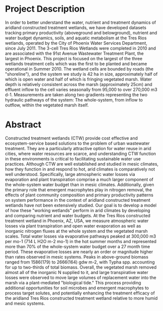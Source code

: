 # Project Description

In order to better understand the water, nutrient and treatment dynamics of aridland constructed treatment wetlands, we have developed datasets tracking primary productivity (aboveground and belowground), nutrient and water budget dynamics, soils, and aquatic metabolism at the Tres Rios wetlands, operated by the City of Phoenix Water Services Department, since July 2011. The 3-cell Tres Rios Wetlands were completed in 2010 and are associated with the 91st Avenue Wastewater Treatment Plant, the largest in Phoenix. This project is focused on the largest of the three wetlands treatment cells which was the first to be planted and became operational in Summer 2010. The wetland cells are bounded by roads (the "shoreline"), and the system we study is 42 ha in size, approximately half of which is open water and half of which is fringing vegetated marsh. Water depth is relatively consistent across the marsh (approximately 25cm) and effluent inflow to the cell varies seasonally from 95,000 to over 270,000 m3 d-1. Measurements are taken along two gradients representing the two hydraulic pathways of the system: The whole-system, from inflow to outflow, within the vegetated marsh itself.

# Abstract

Constructed treatment wetlands (CTW) provide cost effective and ecosystem-service based solutions to the problem of urban wastewater treatment. They are a particularly attractive option for water reuse in arid cities, where water resources are scarce, and understanding CTW function in these environments is critical to facilitating sustainable water use practices. Although CTW are well established and studied in mesic climates, how they function in and respond to hot, arid climates is comparatively not well understood. Specifically, large atmospheric water losses via evaporation and plant transpiration comprise a much larger component of the whole-system water budget than in mesic climates. Additionally, given the primary role that emergent macrophytes play in nitrogen removal, the effects of plant community composition and primary productivity patterns on system performance in the context of aridland constructed treatment wetlands have not been extensively studied. Our goal is to develop a model of how these "working wetlands" perform in arid climates by developing and comparing nutrient and water budgets. At the Tres Rios constructed treatment wetland in Phoenix, AZ, USA, we measure atmospheric water losses via plant transpiration and open water evaporation as well as inorganic nitrogen fluxes at the whole system and the vegetated marsh scales. Total water losses via evaporative pathways peaked at 300,000 m3 per mo-1 (714 L H2O m-2 mo-1) in the hot summer months and represented more than 70% of the whole-system water budget over a 27 month time period. These evaporative losses are nearly an order or magnitude higher than rates observed in mesic systems. Peaks in above-ground biomass ranged from 1586(179) to 2666(164) gdw m-2, with Typha spp. accounting for up to two-thirds of total biomass. Overall, the vegetated marsh removed almost all of the inorganic N supplied to it, and large transpirative water losses were observed to move large volumes of replacement water into the marsh via a plant-mediated "biological tide." This process providing additional opportunities for soil microbes and emergent macrophytes to process target solutes, and potentially enhancing the treatment efficacy of the aridland Tres Rios constructed treatment wetland relative to more humid and mesic systems.
